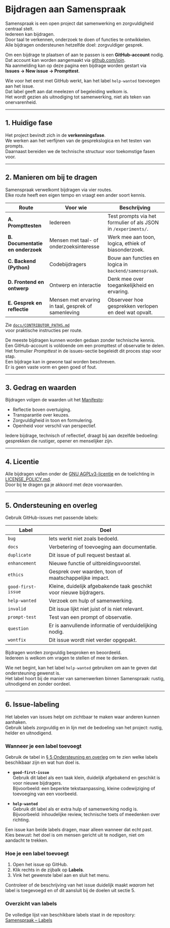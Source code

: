 # Bijdragen aan Samenspraak

Samenspraak is een open project dat samenwerking en zorgvuldigheid centraal stelt.  
Iedereen kan bijdragen.  
Door taal te verkennen, onderzoek te doen of functies te ontwikkelen.  
Alle bijdragen ondersteunen hetzelfde doel: zorgvuldiger gesprek.

Om een bijdrage te plaatsen of aan te passen is een **GitHub-account** nodig.  
Dat account kan worden aangemaakt via [github.com/join](https://github.com/join).  
Na aanmelding kan op deze pagina een bijdrage worden gestart via  
**Issues → New issue → Prompttest**.  

Wie voor het eerst met GitHub werkt, kan het label `help-wanted` toevoegen aan het issue.  
Dat label geeft aan dat meelezen of begeleiding welkom is.  
Het wordt gezien als uitnodiging tot samenwerking, niet als teken van onervarenheid.

---

## 1. Huidige fase

Het project bevindt zich in de **verkenningsfase**.  
We werken aan het verfijnen van de gesprekslogica en het testen van prompts.  
Daarnaast bereiden we de technische structuur voor toekomstige fasen voor.

---

## 2. Manieren om bij te dragen

Samenspraak verwelkomt bijdragen via vier routes.  
Elke route heeft een eigen tempo en vraagt een ander soort kennis.

| Route | Voor wie | Beschrijving |
|--------|-----------|--------------|
| **A. Prompttesten** | Iedereen | Test prompts via het formulier of als JSON in `/experiments/`. |
| **B. Documentatie en onderzoek** | Mensen met taal- of onderzoeksinteresse | Werk mee aan toon, logica, ethiek of biasonderzoek. |
| **C. Backend (Python)** | Codebijdragers | Bouw aan functies en logica in `backend/samenspraak`. |
| **D. Frontend en ontwerp** | Ontwerp en interactie | Denk mee over toegankelijkheid en ervaring. |
| **E. Gesprek en reflectie** | Mensen met ervaring in taal, gesprek of samenleving | Observeer hoe gesprekken verlopen en deel wat opvalt. |


Zie [`docs/CONTRIBUTOR_PATHS.md`](docs/CONTRIBUTOR_PATHS.md)  
voor praktische instructies per route.

De meeste bijdragen kunnen worden gedaan zonder technische kennis.  
Een GitHub-account is voldoende om een prompttest of observatie te delen.  
Het formulier *Prompttest* in de issues-sectie begeleidt dit proces stap voor stap.  
Een bijdrage kan in gewone taal worden beschreven.  
Er is geen vaste vorm en geen goed of fout.  

---

## 3. Gedrag en waarden

Bijdragen volgen de waarden uit het [Manifesto](MANIFESTO.md):

- Reflectie boven overtuiging.  
- Transparantie over keuzes.  
- Zorgvuldigheid in toon en formulering.  
- Openheid voor verschil van perspectief.

Iedere bijdrage, technisch of reflectief, draagt bij aan dezelfde bedoeling: gesprekken die rustiger, opener en menselijker zijn.


---

## 4. Licentie

Alle bijdragen vallen onder de [GNU AGPLv3-licentie](LICENSE) en de toelichting in [LICENSE_POLICY.md](LICENSE_POLICY.md).  
Door bij te dragen ga je akkoord met deze voorwaarden.

---

## 5. Ondersteuning en overleg

Gebruik GitHub-issues met passende labels:

| Label | Doel |
|------|------|
| `bug` | Iets werkt niet zoals bedoeld. |
| `docs` | Verbetering of toevoeging aan documentatie. |
| `duplicate` | Dit issue of pull request bestaat al. |
| `enhancement` | Nieuwe functie of uitbreidingsvoorstel. |
| `ethics` | Gesprek over waarden, toon of maatschappelijke impact. |
| `good-first-issue` | Kleine, duidelijk afgebakende taak geschikt voor nieuwe bijdragers. |
| `help-wanted` | Verzoek om hulp of samenwerking. |
| `invalid` | Dit issue lijkt niet juist of is niet relevant. |
| `prompt-test` | Test van een prompt of observatie. |
| `question` | Er is aanvullende informatie of verduidelijking nodig. |
| `wontfix` | Dit issue wordt niet verder opgepakt. |

Bijdragen worden zorgvuldig besproken en beoordeeld.  
Iedereen is welkom om vragen te stellen of mee te denken.

Wie net begint, kan het label `help-wanted` gebruiken om aan te geven dat ondersteuning gewenst is.  
Het label hoort bij de manier van samenwerken binnen Samenspraak: rustig, uitnodigend en zonder oordeel.

---

## 6. Issue-labeling

Het labelen van issues helpt om zichtbaar te maken waar anderen kunnen aanhaken.  
Gebruik labels zorgvuldig en in lijn met de bedoeling van het project: rustig, helder en uitnodigend.

### Wanneer je een label toevoegt

Gebruik de tabel in [§ 5 Ondersteuning en overleg](#5-ondersteuning-en-overleg) om te zien welke labels beschikbaar zijn en wat hun doel is.

- **`good-first-issue`**  
  Gebruik dit label als een taak klein, duidelijk afgebakend en geschikt is voor nieuwe bijdragers.  
  Bijvoorbeeld: een beperkte tekstaanpassing, kleine codewijziging of toevoeging van een voorbeeld.

- **`help-wanted`**  
  Gebruik dit label als er extra hulp of samenwerking nodig is.  
  Bijvoorbeeld: inhoudelijke review, technische toets of meedenken over richting.

Een issue kan beide labels dragen, maar alleen wanneer dat echt past.  
Kies bewust: het doel is om mensen gericht uit te nodigen, niet om aandacht te trekken.

### Hoe je een label toevoegt

1. Open het issue op GitHub.  
2. Klik rechts in de zijbalk op **Labels**.  
3. Vink het gewenste label aan en sluit het menu.  

Controleer of de beschrijving van het issue duidelijk maakt *waarom* het label is toegevoegd en of dit aansluit bij de doelen uit sectie 5.

### Overzicht van labels

De volledige lijst van beschikbare labels staat in de repository: [Samenspraak – Labels](https://github.com/Samenspraak/samenspraak/labels)
